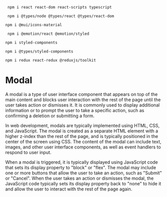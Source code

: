 
```shell
 npm i react react-dom react-scripts typescript
```

```shell
 npm i @types/node @types/react @types/react-dom
```

```shell
npm i @mui/icons-material      
```

```shell
 npm i @emotion/react @emotion/styled
```

```shell
npm i styled-components
```

```shell 
npm i @types/styled-components
```

```shell
npm i redux react-redux @reduxjs/toolkit  
```

# Modal
A modal is a type of user interface component that appears on top of the main content and blocks user interaction with the rest of the page until the user takes action or dismisses it. It is commonly used to display additional information or to prompt the user to take a specific action, such as confirming a deletion or submitting a form.

In web development, modals are typically implemented using HTML, CSS, and JavaScript. The modal is created as a separate HTML element with a higher z-index than the rest of the page, and is typically positioned in the center of the screen using CSS. The content of the modal can include text, images, and other user interface components, as well as event handlers to respond to user input.

When a modal is triggered, it is typically displayed using JavaScript code that sets its display property to "block" or "flex". The modal may include one or more buttons that allow the user to take an action, such as "Submit" or "Cancel". When the user takes an action or dismisses the modal, the JavaScript code typically sets its display property back to "none" to hide it and allow the user to interact with the rest of the page again.

















